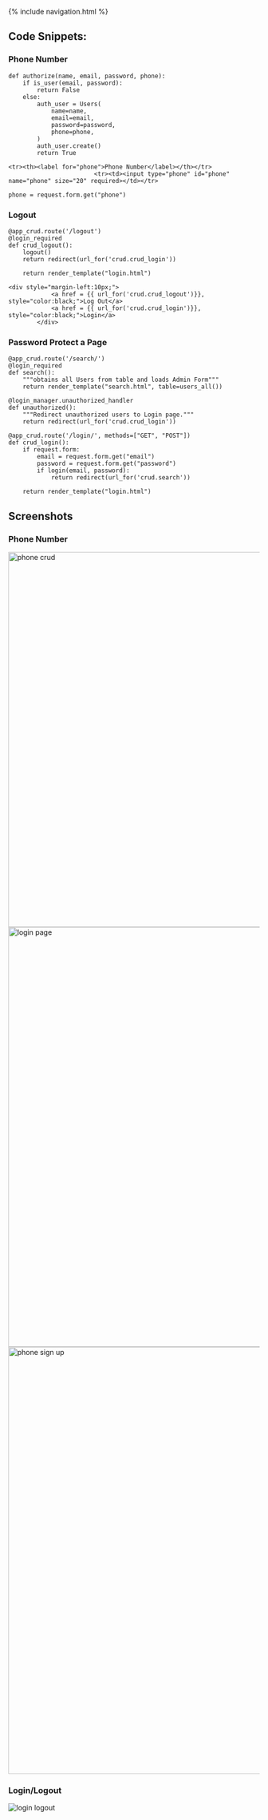 {% include navigation.html %}

## Code Snippets:

### Phone Number

``` 
def authorize(name, email, password, phone):
    if is_user(email, password):
        return False
    else:
        auth_user = Users(
            name=name,
            email=email,
            password=password,
            phone=phone,  
        )
        auth_user.create()
        return True
```

```
<tr><th><label for="phone">Phone Number</label></th></tr>
                        <tr><td><input type="phone" id="phone" name="phone" size="20" required></td></tr>
```

```
phone = request.form.get("phone")
```

### Logout

```
@app_crud.route('/logout')
@login_required
def crud_logout():
    logout()
    return redirect(url_for('crud.crud_login'))

    return render_template("login.html")
```

```
<div style="margin-left:10px;">
            <a href = {{ url_for('crud.crud_logout')}}, style="color:black;">Log Out</a>
            <a href = {{ url_for('crud.crud_login')}}, style="color:black;">Login</a>
        </div>
```

### Password Protect a Page

```
@app_crud.route('/search/')
@login_required
def search():
    """obtains all Users from table and loads Admin Form"""
    return render_template("search.html", table=users_all())

@login_manager.unauthorized_handler
def unauthorized():
    """Redirect unauthorized users to Login page."""
    return redirect(url_for('crud.crud_login'))

@app_crud.route('/login/', methods=["GET", "POST"])
def crud_login():
    if request.form:
        email = request.form.get("email")
        password = request.form.get("password")
        if login(email, password):     
            return redirect(url_for('crud.search'))

    return render_template("login.html")
```

## Screenshots

### Phone Number

<img width="751" alt="phone crud" src="https://user-images.githubusercontent.com/89223557/162538590-09c96af5-8e6c-4ae3-b406-e4c9f8cc22dc.PNG">
<img width="841" alt="login page" src="https://user-images.githubusercontent.com/89223557/162538595-1668593c-381b-4d62-8ba2-fac54202710b.PNG">
<img width="855" alt="phone sign up" src="https://user-images.githubusercontent.com/89223557/162538597-9393b004-c304-48a8-a8d7-db201ce69ce1.PNG">

### Login/Logout

![login logout](https://user-images.githubusercontent.com/89223557/162540580-d0d6203d-e5d6-435b-8aff-106fde9e4daf.png)


